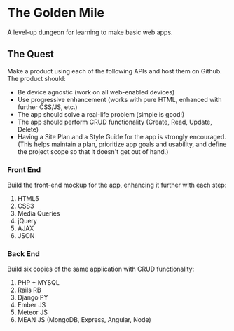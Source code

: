 The Golden Mile
===============

A level-up dungeon for learning to make basic web apps.

## The Quest ##
Make a product using each of the following APIs and host them on Github. The product should:

* Be device agnostic (work on all web-enabled devices)
* Use progressive enhancement (works with pure HTML, enhanced with further CSS/JS, etc.)
* The app should solve a real-life problem (simple is good!)
* The app should perform CRUD functionality (Create, Read, Update, Delete)
* Having a Site Plan and a Style Guide for the app is strongly encouraged. (This helps maintain a plan, prioritize app goals and usability, and define the project scope so that it doesn't get out of hand.)

### Front End ###
Build the front-end mockup for the app, enhancing it further with each step:

1. HTML5
2. CSS3
3. Media Queries
4. jQuery
5. AJAX
6. JSON

### Back End ###
Build six copies of the same application with CRUD functionality:

1. PHP + MYSQL
2. Rails RB
3. Django PY
4. Ember JS
5. Meteor JS
6. MEAN JS (MongoDB, Express, Angular, Node)
